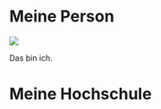 <!DOCTYPE html>

<html lang="de">

<head>
<meta charset="utf-8">
<title>Wilkommen in der Kunstgalerie</title>
</head>

<body>
<h1>Meine Person</h1>
<img src="portrait.jgeg">
<p> Das bin ich.</p>
<h1> Meine Hochschule</h1>
